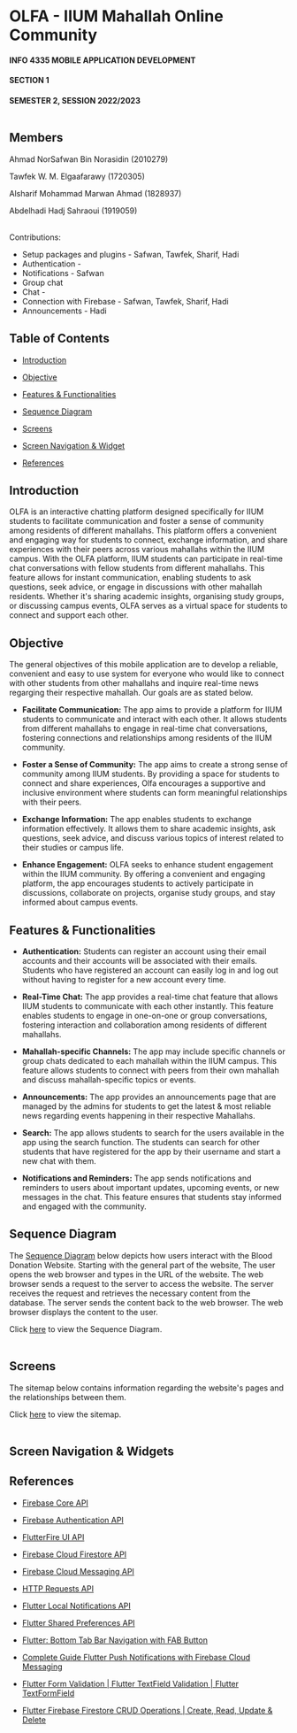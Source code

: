 # OLFA - IIUM Mahallah Online Community
  
#### INFO 4335 MOBILE APPLICATION DEVELOPMENT
#### SECTION 1
#### SEMESTER 2, SESSION 2022/2023<br></br>


## Members
Ahmad NorSafwan Bin Norasidin (2010279)

Tawfek W. M. Elgaafarawy (1720305)

Alsharif Mohammad Marwan Ahmad (1828937)

Abdelhadi Hadj Sahraoui (1919059)<br></br>

Contributions:

- Setup packages and plugins - Safwan, Tawfek, Sharif, Hadi
- Authentication -
- Notifications - Safwan
- Group chat 
- Chat -
- Connection with Firebase - Safwan, Tawfek, Sharif, Hadi
- Announcements - Hadi
	
## Table of Contents
- [Introduction](#introduction)

- [Objective](#objective)

- [Features & Functionalities](#features--functionalities)

- [Sequence Diagram](#sequence-diagram)
  
- [Screens](#screens)

- [Screen Navigation & Widget](#screen-navigation--widgets)

- [References](#references)


  
## Introduction

OLFA is an interactive chatting platform designed specifically for IIUM students to facilitate communication and foster a sense of community among residents of different mahallahs. This platform offers a convenient and engaging way for students to connect, exchange information, and share experiences with their peers across various mahallahs within the IIUM campus.
With the OLFA platform, IIUM students can participate in real-time chat conversations with fellow students from different mahallahs. This feature allows for instant communication, enabling students to ask questions, seek advice, or engage in discussions with other mahallah residents. Whether it's sharing academic insights, organising study groups, or discussing campus events, OLFA serves as a virtual space for students to connect and support each other.

	

## Objective

The general objectives of this mobile application are to develop a reliable, convenient and easy to use system for everyone who would like to connect with other students from other mahallahs and inquire real-time news regarging their respective mahallah. Our goals are as stated below.

- **Facilitate Communication:** The app aims to provide a platform for IIUM students to communicate and interact with each other. It allows students from different mahallahs to engage in real-time chat conversations, fostering connections and relationships among residents of the IIUM community.

- **Foster a Sense of Community:** The app aims to create a strong sense of community among IIUM students. By providing a space for students to connect and share experiences, Olfa encourages a supportive and inclusive environment where students can form meaningful relationships with their peers.

- **Exchange Information:** The app enables students to exchange information effectively. It allows them to share academic insights, ask questions, seek advice, and discuss various topics of interest related to their studies or campus life.

- **Enhance Engagement:** OLFA seeks to enhance student engagement within the IIUM community. By offering a convenient and engaging platform, the app encourages students to actively participate in discussions, collaborate on projects, organise study groups, and stay informed about campus events.


	
## Features & Functionalities

- **Authentication:** Students can register an account using their email accounts and their accounts will be associated with their emails. Students who have registered an account can easily log in and log out without having to register for a new account every time.

- **Real-Time Chat:** The app provides a real-time chat feature that allows IIUM students to communicate with each other instantly. This feature enables students to engage in one-on-one or group conversations, fostering interaction and collaboration among residents of different mahallahs.

- **Mahallah-specific Channels:** The app may include specific channels or group chats dedicated to each mahallah within the IIUM campus. This feature allows students to connect with peers from their own mahallah and discuss mahallah-specific topics or events.

- **Announcements:** The app provides an announcements page that are managed by the admins for students to get the latest & most reliable news regarding events happening in their respective Mahallahs.

- **Search:** The app allows students to search for the users available in the app using the search function. The students can search for other students that have registered for the app by their username and start a new chat with them.

- **Notifications and Reminders:** The app sends notifications and reminders to users about important updates, upcoming events, or new messages in the chat. This feature ensures that students stay informed and engaged with the community.
	
	

## Sequence Diagram

The [Sequence Diagram](https://github.com/dumpacson/Blood-Bank-Management-System/issues/4#issue-1512850541) below depicts how users interact with the Blood Donation Website. Starting with the general part of the website, The user opens the web browser and types in the URL of the website. The web browser sends a request to the server to access the website. The server receives the request and retrieves the necessary content from the database. The server sends the content back to the web browser. The web browser displays the content to the user.



Click [here](https://github.com/dumpacson/Blood-Bank-Management-System/issues/4#issue-1512850541) to view the Sequence Diagram.<br/><br/>



## Screens

The sitemap below contains information regarding the website's pages and the relationships between them.

Click [here](https://github.com/dumpacson/Blood-Bank-Donation-System/issues/6#issue-1557779422) to view the sitemap.<br/><br/>


## Screen Navigation & Widgets



## References

- [Firebase Core API](https://pub.dev/packages/firebase_core)

- [Firebase Authentication API](https://pub.dev/packages/firebase_auth)

- [FlutterFire UI API](https://pub.dev/packages/flutterfire_ui)

- [Firebase Cloud Firestore API](https://pub.dev/packages/cloud_firestore)

- [Firebase Cloud Messaging API](https://pub.dev/packages/firebase_messaging)

- [HTTP Requests API](https://pub.dev/packages/http)

- [Flutter Local Notifications API](https://pub.dev/packages/flutter_local_notifications)

- [Flutter Shared Preferences API](https://pub.dev/packages/shared_preferences)

- [Flutter: Bottom Tab Bar Navigation with FAB Button](https://www.youtube.com/watch?v=1y-gfskpMIM)

- [Complete Guide Flutter Push Notifications with Firebase Cloud Messaging](https://www.youtube.com/watch?v=AUU6gbDni4Q)

- [Flutter Form Validation | Flutter TextField Validation | Flutter TextFormField](https://www.youtube.com/watch?v=GFKqoIAPd0Q)

- [Flutter Firebase Firestore CRUD Operations | Create, Read, Update & Delete](https://www.youtube.com/watch?v=n1PM9XcYD5s)

<br></br>
